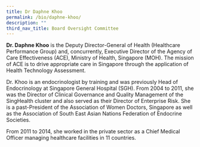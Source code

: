 ```yaml
---
title: Dr Daphne Khoo
permalink: /bio/daphne-khoo/
description: ""
third_nav_title: Board Oversight Committee
---
```

**Dr. Daphne Khoo** is the Deputy Director-General of Health (Healthcare Performance Group) and, concurrently, Executive Director of the Agency of Care Effectiveness (ACE), Ministry of Health, Singapore (MOH). The mission of ACE is to drive appropriate care in Singapore through the application of Health Technology Assessment.

Dr. Khoo is an endocrinologist by training and was previously Head of Endocrinology at Singapore General Hospital (SGH). From 2004 to 2011, she was the Director of Clinical Governance and Quality Management of the SingHealth cluster and also served as their Director of Enterprise Risk. She is a past-President of the Association of Women Doctors, Singapore as well as the Association of South East Asian Nations Federation of Endocrine Societies.

From 2011 to 2014, she worked in the private sector as a Chief Medical Officer managing healthcare facilities in 11 countries.